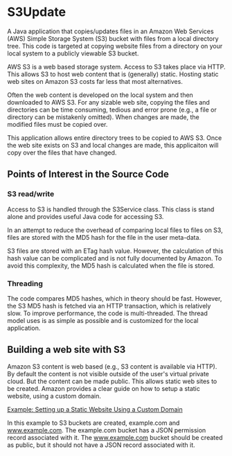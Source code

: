 # S3Update
A Java application that copies/updates files in an Amazon Web Services (AWS) Simple Storage System (S3) bucket 
with files from a local directory tree.  This code is targeted at copying website files from a directory on your local system to a publicly viewable S3 bucket.

AWS S3 is a web based storage system. Access to S3 takes place via HTTP. This allows S3 to host web content that is
(generally) static. Hosting static web sites on Amazon S3 costs far less that most alternatives.

Often the web content is developed on the local system and then downloaded to AWS S3. For any sizable web site, copying 
the files and directories can be time consuming, tedious and error prone (e.g., a file or directory can be mistakenly omitted).
When changes are made, the modified files must be copied over.

This application allows entire directory trees to be copied to AWS S3. Once the web site exists on S3 and local changes are
made, this applicaiton will copy over the files that have changed.

## Points of Interest in the Source Code

### S3 read/write

Access to S3 is handled through the S3Service class. This class is stand alone and provides useful Java code for accessing S3.

In an attempt to reduce the overhead of comparing local files to files on S3, files are stored with the MD5 hash for the file in the user meta-data.

S3 files are stored with an ETag hash value. However, the calculation of this hash value can be complicated and is not fully documented by Amazon. To avoid this complexity, the MD5 hash is calculated when the file is stored.

### Threading

The code compares MD5 hashes, which in theory should be fast. However, the S3 MD5 hash is fetched via an HTTP transaction,
which is relatively slow. To improve performance, the code is multi-threaded. The thread model uses is as simple as
possible and is customized for the local application.

## Building a web site with S3

Amazon S3 content is web based (e.g., S3 content is available via HTTP). By default the content is not visible outside of 
the user's virtual private cloud. But the content can be made public. This allows static web sites to be created. 
Amazon provides a clear guide on how to setup a static website, using a custom domain.

[Example: Setting up a Static Website Using a Custom Domain](https://docs.aws.amazon.com/AmazonS3/latest/dev/website-hosting-custom-domain-walkthrough.html)

In this example to S3 buckets are created, example.com and www.example.com. The example.com bucket has a JSON 
permission record associated with it. The www.example.com bucket should be created as public, but it should not 
have a JSON record associated with it.
